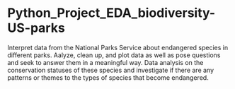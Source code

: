 # Python_Project_EDA_biodiversity-US-parks
 Interpret data from the National Parks Service about endangered species in different parks. Aalyze, clean up, and plot data as well as pose questions and seek to answer them in a meaningful way. Data analysis on the conservation statuses of these species and investigate if there are any patterns or themes to the types of species that become endangered.
